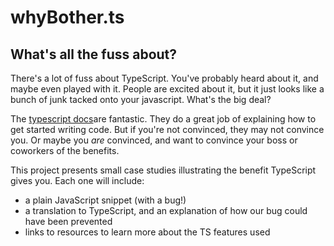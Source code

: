 # whyBother.ts

## What's all the fuss about?

There's a lot of fuss about TypeScript. You've probably heard about it, and maybe even played with it. People are excited about it, but it just looks like a bunch of junk tacked onto your javascript. What's the big deal?

The [typescript docs](https://www.typescriptlang.org/docs/home.html)are fantastic. They do a great job of explaining how to get started writing code. But if you're not convinced, they may not convince you. Or maybe you _are_ convinced, and want to convince your boss or coworkers of the benefits.

This project presents small case studies illustrating the benefit TypeScript gives you. Each one will include:

- a plain JavaScript snippet \(with a bug!\)
- a translation to TypeScript, and an explanation of how our bug could have been prevented
- links to resources to learn more about the TS features used
